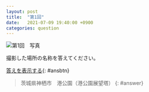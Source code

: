 ```yaml
---
layout: post
title:  "第1回"
date:   2021-07-09 19:40:00 +0900
categories: question
---
```


![第1回　写真](/kokodoko/images/q1.jpg)

撮影した場所の名称を答えてください。

[答えを表示する](javascript:void(0)){: #ansbtn}

>茨城県神栖市　港公園（港公園展望塔）
{: #answer}